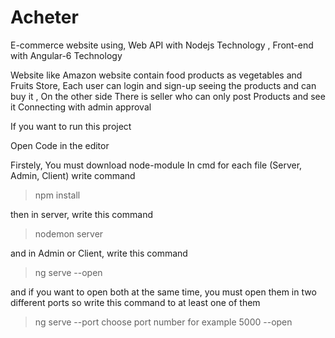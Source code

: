 # Acheter
E-commerce website using, Web API with Nodejs Technology , Front-end with Angular-6 Technology

Website like Amazon website contain food products as vegetables and Fruits Store, Each user can login and sign-up seeing the products and can buy it , On the other side There is seller who can only post Products and see it Connecting with admin approval 

If you want to run this project 

Open Code in the editor

Firstely, You must download node-module
In cmd for each file (Server, Admin, Client) write command
> npm install

then in server, write this command 
> nodemon server

and in Admin or Client, write this command
> ng serve --open

and if you want to open both at the same time, you must open them in two different ports
so write this command to at least one of them 
> ng serve --port choose port number for example 5000 --open
